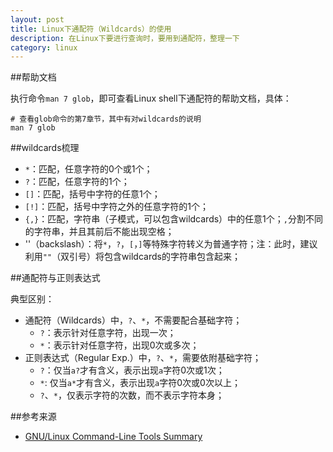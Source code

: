 ```yaml
---
layout: post
title: Linux下通配符（Wildcards）的使用
description: 在Linux下要进行查询时，要用到通配符，整理一下
category: linux
---
```


##帮助文档

执行命令`man 7 glob`，即可查看Linux shell下通配符的帮助文档，具体：

	# 查看glob命令的第7章节，其中有对wildcards的说明
	man 7 glob






##wildcards梳理

* `*`：匹配，任意字符的0个或1个；
* `?`：匹配，任意字符的1个；
* `[]`：匹配，括号中字符的任意1个；
* `[!]`：匹配，括号中字符之外的任意字符的1个；
* `{,}`：匹配，字符串（子模式，可以包含wildcards）中的任意1个；`,`分割不同的字符串，并且其前后不能出现空格；
* '\'（backslash）：将`*`，`?`，`[`，`]`等特殊字符转义为普通字符；注：此时，建议利用`""`（双引号）将包含wildcards的字符串包含起来；


##通配符与正则表达式

典型区别：

* 通配符（Wildcards）中，`?`、`*`，不需要配合基础字符；
	* `?`：表示针对任意字符，出现一次；
	* `*`：表示针对任意字符，出现0次或多次；
* 正则表达式（Regular Exp.）中，`?`、`*`，需要依附基础字符；
	* `?`：仅当`a?`才有含义，表示出现`a`字符0次或1次；
	* `*`: 仅当`a*`才有含义，表示出现`a`字符0次或0次以上；
	* `?`、`*`，仅表示字符的次数，而不表示字符本身；



##参考来源


* [GNU/Linux Command-Line Tools Summary][GNU/Linux Command-Line Tools Summary]










[NingG]:    http://ningg.github.com  "NingG"

[GNU/Linux Command-Line Tools Summary]:				http://www.tldp.org/LDP/GNU-Linux-Tools-Summary/html/x11655.htm
